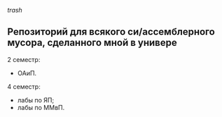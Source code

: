 *trash*

## Репозиторий для всякого си/ассемблерного мусора, сделанного мной в универе

2 семестр:
- ОАиП.

4 семестр:
- лабы по ЯП;
- лабы по ММвП.
